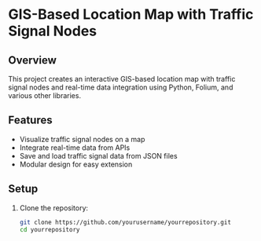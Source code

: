 # GIS-Based Location Map with Traffic Signal Nodes

## Overview
This project creates an interactive GIS-based location map with traffic signal nodes and real-time data integration using Python, Folium, and various other libraries.

## Features
- Visualize traffic signal nodes on a map
- Integrate real-time data from APIs
- Save and load traffic signal data from JSON files
- Modular design for easy extension

## Setup
1. Clone the repository:
   ```bash
   git clone https://github.com/yourusername/yourrepository.git
   cd yourrepository
   ```